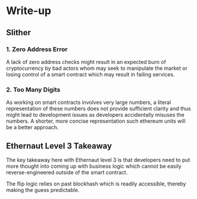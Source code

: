# Write-up

## Slither

### 1. Zero Address Error

A lack of zero address checks might result in an expected burn of cryptocurrency by bad actors whom may seek to manipulate the market
or losing control of a smart contract which may result in failing services.

### 2. Too Many Digits

As working on smart contracts involves very large numbers, a literal representation of these numbers does not provide sufficient clarity
and thus might lead to development issues as developers accidentally misuses the numbers. A shorter, more concise representation
such ethereum units will be a better approach.

## Ethernaut Level 3 Takeaway

The key takeaway here with Ethernaut level 3 is that developers need to put more thought into coming up with business logic which cannot be easily reverse-engineered outside of the smart contract.

The flip logic relies on past blockhash which is readily accessible, thereby making the guess
predictable.
